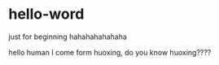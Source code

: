 # hello-word
just for beginning
hahahahahahaha

hello human
I come form huoxing, do you know huoxing????
